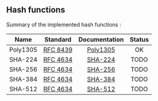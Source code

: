 ## Hash functions

Summary of the implemented hash functions :

|Name         |Standard          |Documentation        |Status       |
|:-----------:|:----------------:|:-------------------:|:-----------:|
|  Poly1305   |[RFC 8439]        |  [Poly1305]         | OK          |
| SHA-224     |[RFC 4634]        |  [SHA-224]          | TODO        |
| SHA-256     |[RFC 4634]        |  [SHA-256]          | TODO        |
| SHA-384     |[RFC 4634]        |  [SHA-384]          | TODO        |
| SHA-512     |[RFC 4634]        |  [SHA-512]          | TODO        |



[Poly1305]:<./poly1305.md>
[SHA-224]:<./sha224.md>
[SHA-256]:<./sha256.md>
[SHA-384]:<./sha384.md>
[SHA-512]:<./sha512.md>

[RFC 8439]:<https://tools.ietf.org/html/rfc8439>
[RFC 4634]:<https://tools.ietf.org/html/rfc4634#section-4.1>

